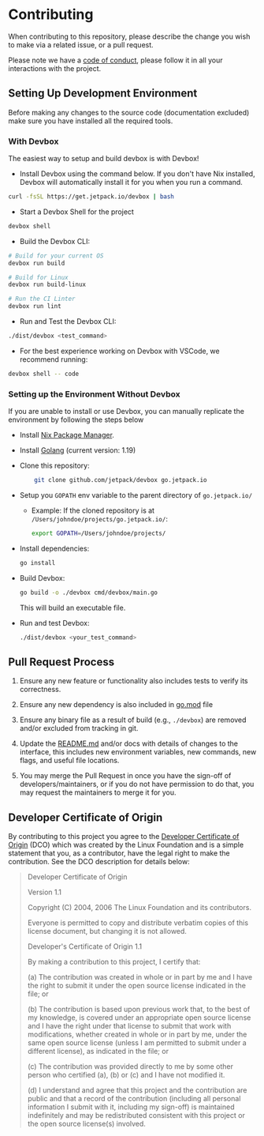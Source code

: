 # Contributing

When contributing to this repository, please describe the change you wish to make via a related issue, or a pull request.

Please note we have a [code of conduct](CODE_OF_CONDUCT.md), please follow it in all your interactions with the project.

## Setting Up Development Environment

Before making any changes to the source code (documentation excluded) make sure you have installed all the required tools.

### With Devbox

The easiest way to setup and build devbox is with Devbox!

* Install Devbox using the command below. If you don't have Nix installed, Devbox will automatically install it for you when you run a command.

```bash
curl -fsSL https://get.jetpack.io/devbox | bash
```

* Start a Devbox Shell for the project

```bash
devbox shell
```

* Build the Devbox CLI:

```bash
# Build for your current OS
devbox run build

# Build for Linux
devbox run build-linux

# Run the CI Linter
devbox run lint
```

* Run and Test the Devbox CLI:

```bash
./dist/devbox <test_command>
```

* For the best experience working on Devbox with VSCode, we recommend running:

```bash
devbox shell -- code
```

### Setting up the Environment Without Devbox

If you are unable to install or use Devbox, you can manually replicate the environment by following the steps below

* Install [Nix Package Manager](https://nixos.org/download.html).
* Install [Golang](https://go.dev/doc/install) (current version: 1.19)
* Clone this repository:

    ```bash
        git clone github.com/jetpack/devbox go.jetpack.io
    ```

* Setup you `GOPATH` env variable to the parent directory of `go.jetpack.io/`
  * Example: If the cloned repository is at `/Users/johndoe/projects/go.jetpack.io/`:

    ```bash
    export GOPATH=/Users/johndoe/projects/

* Install dependencies:

    ```bash
    go install
    ```

* Build Devbox:

    ```bash
    go build -o ./devbox cmd/devbox/main.go
    ```

    This will build an executable file.

* Run and test Devbox:

    ```bash
    ./dist/devbox <your_test_command>
    ```

## Pull Request Process

1. Ensure any new feature or functionality also includes tests to verify its correctness.

2. Ensure any new dependency is also included in [go.mod](go.mod) file

3. Ensure any binary file as a result of build (e.g., `./devbox`) are removed and/or excluded from tracking in git.

4. Update the [README.md](README.md) and/or docs with details of changes to the interface, this includes new environment 
   variables, new commands, new flags, and useful file locations.

5. You may merge the Pull Request in once you have the sign-off of developers/maintainers, or if you 
   do not have permission to do that, you may request the maintainers to merge it for you.

## Developer Certificate of Origin

By contributing to this project you agree to the [Developer Certificate of Origin](https://developercertificate.org/) (DCO) which was created by the Linux Foundation and is a simple statement that you, as a contributor, have the legal right to make the contribution. See the DCO description for details below:
> Developer Certificate of Origin
>
> Version 1.1
>
> Copyright (C) 2004, 2006 The Linux Foundation and its contributors.
>
> Everyone is permitted to copy and distribute verbatim copies of this
license document, but changing it is not allowed.
>
>
> Developer's Certificate of Origin 1.1
>
> By making a contribution to this project, I certify that:
>
> (a) The contribution was created in whole or in part by me and I
    have the right to submit it under the open source license
    indicated in the file; or
>
> (b) The contribution is based upon previous work that, to the best
    of my knowledge, is covered under an appropriate open source
    license and I have the right under that license to submit that
    work with modifications, whether created in whole or in part
    by me, under the same open source license (unless I am
    permitted to submit under a different license), as indicated
    in the file; or
>
> (c) The contribution was provided directly to me by some other
    person who certified (a), (b) or (c) and I have not modified
    it.
>
> (d) I understand and agree that this project and the contribution
    are public and that a record of the contribution (including all
    personal information I submit with it, including my sign-off) is
    maintained indefinitely and may be redistributed consistent with
    this project or the open source license(s) involved.